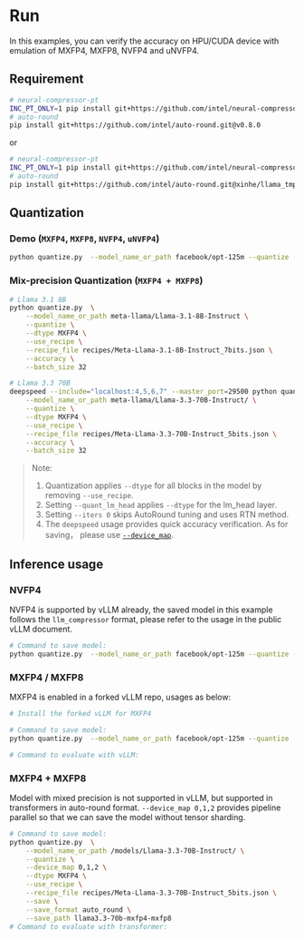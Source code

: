 # Run
 
In this examples, you can verify the accuracy on HPU/CUDA device with emulation of MXFP4, MXFP8, NVFP4 and uNVFP4.

## Requirement

```bash
# neural-compressor-pt
INC_PT_ONLY=1 pip install git+https://github.com/intel/neural-compressor.git@v3.6
# auto-round
pip install git+https://github.com/intel/auto-round.git@v0.8.0
```
or
```bash
# neural-compressor-pt
INC_PT_ONLY=1 pip install git+https://github.com/intel/neural-compressor.git@xinhe/mx_recipe
# auto-round
pip install git+https://github.com/intel/auto-round.git@xinhe/llama_tmp
```

## Quantization

### Demo (`MXFP4`, `MXFP8`, `NVFP4`, `uNVFP4`)

```bash
python quantize.py  --model_name_or_path facebook/opt-125m --quantize --dtype MXFP4 --batch_size 8 --accuracy
```


### Mix-precision Quantization (`MXFP4 + MXFP8`)

```bash
# Llama 3.1 8B
python quantize.py  \
    --model_name_or_path meta-llama/Llama-3.1-8B-Instruct \
    --quantize \
    --dtype MXFP4 \
    --use_recipe \
    --recipe_file recipes/Meta-Llama-3.1-8B-Instruct_7bits.json \
    --accuracy \
    --batch_size 32

# Llama 3.3 70B
deepspeed --include="localhost:4,5,6,7" --master_port=29500 python quantize.py  \
    --model_name_or_path meta-llama/Llama-3.3-70B-Instruct/ \
    --quantize \
    --dtype MXFP4 \
    --use_recipe \
    --recipe_file recipes/Meta-Llama-3.3-70B-Instruct_5bits.json \
    --accuracy \
    --batch_size 32
```

> Note: 
> 1. Quantization applies `--dtype` for all blocks in the model by removing `--use_recipe`.
> 2. Setting `--quant_lm_head` applies `--dtype` for the lm_head layer.
> 3. Setting `--iters 0` skips AutoRound tuning and uses RTN method.
> 4. The `deepspeed` usage provides quick accuracy verification. As for saving， please use [`--device_map`](#mxfp4--mxfp8).

## Inference usage

### NVFP4
NVFP4 is supported by vLLM already, the saved model in this example follows the `llm_compressor` format, please refer to the usage in the public vLLM document.

```bash
# Command to save model:
python quantize.py  --model_name_or_path facebook/opt-125m --quantize --dtype NVFP4 --batch_size 8 --save --save_path opt-125m-nvfp4 --save_format llm_compressor
```

### MXFP4 / MXFP8

MXFP4 is enabled in a forked vLLM repo, usages as below:
```bash
# Install the forked vLLM for MXFP4

# Command to save model:
python quantize.py  --model_name_or_path facebook/opt-125m --quantize --dtype MXFP4 --batch_size 8 --save --save_path opt-125m-mxfp4 --save_format llm_compressor

# Command to evaluate with vLLM:

```

### MXFP4 + MXFP8
Model with mixed precision is not supported in vLLM, but supported in transformers in auto-round format. `--device_map 0,1,2` provides pipeline parallel so that we can save the model without tensor sharding.

```bash
# Command to save model:
python quantize.py  \
    --model_name_or_path /models/Llama-3.3-70B-Instruct/ \
    --quantize \
    --device_map 0,1,2 \
    --dtype MXFP4 \
    --use_recipe \
    --recipe_file recipes/Meta-Llama-3.3-70B-Instruct_5bits.json \
    --save \
    --save_format auto_round \
    --save_path llama3.3-70b-mxfp4-mxfp8
# Command to evaluate with transformer:

```
